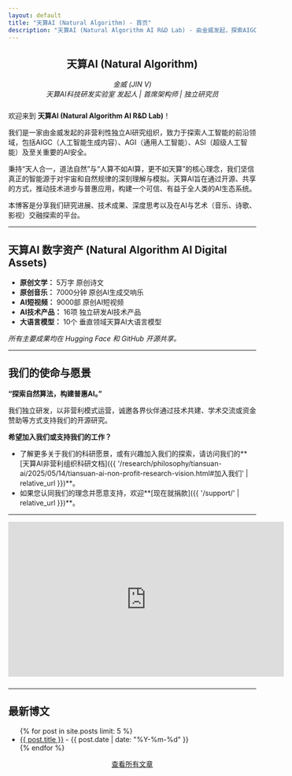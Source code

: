 ```yaml
---
layout: default
title: "天算AI (Natural Algorithm) - 首页"
description: "天算AI (Natural Algorithm AI R&D Lab) - 由金威发起，探索AIGC、AGI、AI安全，致力于开源共享与技术普惠的非营利AI研究组织。"
---
```


<h2 style="text-align: center;">天算AI (Natural Algorithm)</h2>

<p style="text-align: center; font-style: italic; margin-bottom: 1.5rem;">
  金威 (JIN V) <br>
  天算AI科技研发实验室 发起人 | 首席架构师 | 独立研究员
</p>

欢迎来到 **天算AI (Natural Algorithm AI R&D Lab)**！

我们是一家由金威发起的非营利性独立AI研究组织，致力于探索人工智能的前沿领域，包括AIGC（人工智能生成内容）、AGI（通用人工智能）、ASI（超级人工智能）及至关重要的AI安全。

秉持“天人合一，道法自然”与“人算不如AI算，更不如天算”的核心理念，我们坚信真正的智能源于对宇宙和自然规律的深刻理解与模拟。天算AI旨在通过开源、共享的方式，推动技术进步与普惠应用，构建一个可信、有益于全人类的AI生态系统。

本博客是分享我们研究进展、技术成果、深度思考以及在AI与艺术（音乐、诗歌、影视）交融探索的平台。

---

## 天算AI 数字资产 (Natural Algorithm AI Digital Assets)

*   **原创文学：** 5万字 原创诗文
*   **原创音乐：** 7000分钟 原创AI生成交响乐
*   **AI短视频：** 9000部 原创AI短视频
*   **AI技术产品：** 16项 独立研发AI技术产品
*   **大语言模型：** 10个 垂直领域天算AI大语言模型

*所有主要成果均在 Hugging Face 和 GitHub 开源共享。*

---

## 我们的使命与愿景

**“探索自然算法，构建普惠AI。”**

我们独立研发，以非营利模式运营，诚邀各界伙伴通过技术共建、学术交流或资金赞助等方式支持我们的开源研究。

**希望加入我们或支持我们的工作？**
*   了解更多关于我们的科研愿景，或有兴趣加入我们的探索，请访问我们的**[天算AI非营利组织科研文档]({{ '/research/philosophy/tiansuan-ai/2025/05/14/tiansuan-ai-non-profit-research-vision.html#加入我们' | relative_url }})**。
*   如果您认同我们的理念并愿意支持，欢迎**[现在就捐款]({{ '/support/' | relative_url }})**。

---

<div style="text-align: center; margin-bottom: 1.5rem;">
  <iframe width="560" height="315" src="https://www.youtube.com/embed/iNLfbru91AA?si=BbGajTUjoRnRrFz9" title="YouTube video player" frameborder="0" allow="accelerometer; autoplay; clipboard-write; encrypted-media; gyroscope; picture-in-picture; web-share" referrerpolicy="strict-origin-when-cross-origin" allowfullscreen></iframe>
</div>

---

## 最新博文

<ul>
  {% for post in site.posts limit: 5 %}
    <li>
      <a href="{{ post.url | relative_url }}">{{ post.title }}</a>
      <span> - {{ post.date | date: "%Y-%m-%d" }}</span>
    </li>
  {% endfor %}
</ul>
<p style="text-align: center; margin-top: 0.5rem;">
  <a href="{{ '/blog/' | relative_url }}">查看所有文章</a>
</p>
